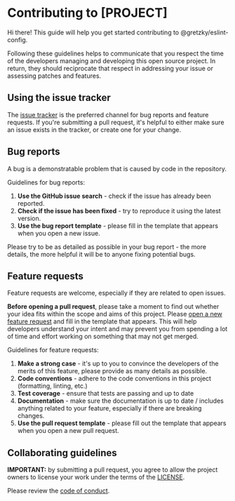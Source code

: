 # Contributing to [PROJECT]

Hi there! This guide will help you get started contributing to @gretzky/eslint-config.

Following these guidelines helps to communicate that you respect the time of the developers managing and developing this open source project. In return, they should reciprocate that respect in addressing your issue or assessing patches and features.

## Using the issue tracker

The [issue tracker](https://github.com/gretzky/eslint-config/issues) is the preferred channel for bug reports and feature requests. If you're submitting a pull request, it's helpful to either make sure an issue exists in the tracker, or create one for your change.

## Bug reports

A bug is a demonstratable problem that is caused by code in the repository.

Guidelines for bug reports:

1. **Use the GitHub issue search** - check if the issue has already been reported.
2. **Check if the issue has been fixed** - try to reproduce it using the latest version.
3. **Use the bug report template** - please fill in the template that appears when you open a new issue.

Please try to be as detailed as possible in your bug report - the more details, the more helpful it will be to anyone fixing potential bugs.

## Feature requests

Feature requests are welcome, especially if they are related to open issues.

**Before opening a pull request**, please take a moment to find out whether your idea fits within the scope and aims of this project. Please [open a new feature request](https://github.com/gretzky/eslint-config/issues/new) and fill in the template that appears. This will help developers understand your intent and may prevent you from spending a lot of time and effort working on something that may not get merged.

Guidelines for feature requests:

1. **Make a strong case** - it's up to you to convince the developers of the merits of this feature, please provide as many details as possible.
2. **Code conventions** - adhere to the code conventions in this project (formatting, linting, etc.)
3. **Test coverage** - ensure that tests are passing and up to date
4. **Documentation** - make sure the documentation is up to date / includes anything related to your feature, especially if there are breaking changes.
5. **Use the pull request template** - please fill out the template that appears when you open a new pull request.

## Collaborating guidelines

**IMPORTANT:** by submitting a pull request, you agree to allow the project owners to license your work under the terms of the [LICENSE](./LICENSE).

Please review the [code of conduct](./CODE_OF_CONDUCT.md).

